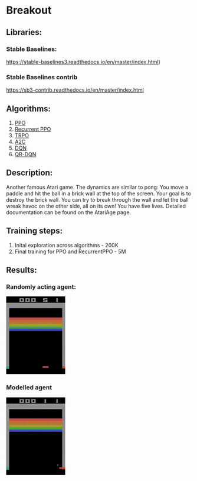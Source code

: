 # Breakout

## Libraries:
### Stable Baselines:
https://stable-baselines3.readthedocs.io/en/master/index.html)

### Stable Baselines contrib
https://sb3-contrib.readthedocs.io/en/master/index.html

## Algorithms:
1. [PPO](https://stable-baselines3.readthedocs.io/en/master/modules/ppo.html)
2. [Recurrent PPO](https://sb3-contrib.readthedocs.io/en/master/modules/ppo_recurrent.html)
3. [TRPO](https://sb3-contrib.readthedocs.io/en/master/modules/trpo.html)
4. [A2C](https://stable-baselines3.readthedocs.io/en/master/modules/a2c.html)
5. [DQN](https://stable-baselines3.readthedocs.io/en/master/modules/dqn.html)
6. [QR-DQN](https://sb3-contrib.readthedocs.io/en/master/modules/qrdqn.html)

## Description:
Another famous Atari game. The dynamics are similar to pong: You move a paddle and hit the ball in a brick wall at the top of the screen. Your goal is to destroy the brick wall. You can try to break through the wall and let the ball wreak havoc on the other side, all on its own! You have five lives. Detailed documentation can be found on the AtariAge page.

## Training steps:
1. Inital exploration across algorithms - 200K
2. Final training for PPO and RecurrentPPO - 5M

## Results:
### Randomly acting agent:
![Initial](random.gif)

### Modelled agent
![Trained model](modelled.gif)
